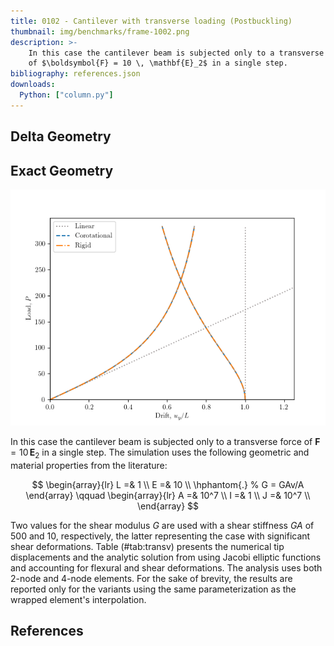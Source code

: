 ```yaml
---
title: 0102 - Cantilever with transverse loading (Postbuckling)
thumbnail: img/benchmarks/frame-1002.png
description: >-
    In this case the cantilever beam is subjected only to a transverse force
    of $\boldsymbol{F} = 10 \, \mathbf{E}_2$ in a single step.
bibliography: references.json
downloads:
  Python: ["column.py"]
---
```


## Delta Geometry

## Exact Geometry

![](img/frame-1002.png)

In this case the cantilever beam is subjected only to a transverse force
of $\boldsymbol{F} = 10 \, \mathbf{E}_2$ in a single step. 
The simulation uses the following geometric and material properties from the
literature: 

$$
\begin{array}{lr}
L  =&    1 \\
E  =&   10 \\
\hphantom{.}
% G  =   GAv/A
\end{array}
\qquad 
\begin{array}{lr}
A  =&   10^7 \\
I  =&    1   \\
J  =&   10^7 \\
\end{array}
$$

Two values for the shear modulus $G$ are used with a shear
stiffness $GA$ of $500$ and $10$, respectively, the latter representing
the case with significant shear deformations.
Table (#tab:transv) presents the numerical tip displacements and the
analytic solution from <cite key="batista2016closedform"></cite> using Jacobi elliptic
functions and accounting for flexural and shear deformations. The
analysis uses both 2-node and 4-node elements. For the sake of brevity,
the results are reported only for the variants using the same
parameterization as the wrapped element's interpolation.


## References

<div id="bibliography-list"></div>
